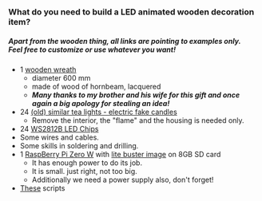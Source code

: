 ### What do you need to build a LED animated wooden decoration item? ###

##### Apart from the wooden thing, all links are pointing to examples only.<br>Feel free to customize or use whatever you want!

* 1 [wooden wreath](https://www.drechslerei-kummert.de/weitere-produkte/kerzenhalter-teelichter-leuchter/301/teelichtkranz)
    * diameter 600 mm
    * made of wood of hornbeam, lacquered 
    * ***Many thanks to my brother and his wife for this gift and once again a big apology for stealing an idea!***
* 24 [(old) similar tea lights - electric fake candles](https://www.amazon.com/Homemory-Flameless-Flickering-Tealight-Electric/dp/B06XCYKFMG/ref=redir_mobile_desktop?_encoding=UTF8&aaxitk=iw0njmR1qt3a5cusRBi8dA&hsa_cr_id=9119152740701&ref_=sb_s_sparkle_slot)
    * Remove the interior, the "flame" and the housing is needed only.
* 24 [WS2812B LED Chips ](https://www.amazon.com/BTF-LIGHTING-WS2812B-Heatsink-10mm3mm-WS2811/dp/B01DC0J0WS/ref=sr_1_8?keywords=RGB+neopixel+LED&qid=1581019678&sr=8-8)
* Some wires and cables.
* Some skills in soldering and drilling.
* 1 [RaspBerry Pi Zero W](https://www.raspberrypi.org/products/raspberry-pi-zero-w/) with [lite buster image](https://downloads.raspberrypi.org/raspbian_lite_latest) on 8GB SD card
    * It has enough power to do its job.
    * It is small. just right, not too big.
    * Additionally we need a power supply also, don't forget!
* [These](https://github.com/kaulketh/ledpibot) scripts